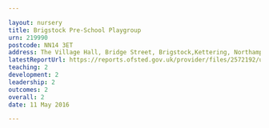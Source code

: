 ```yaml
---

layout: nursery
title: Brigstock Pre-School Playgroup
urn: 219990
postcode: NN14 3ET
address: The Village Hall, Bridge Street, Brigstock,Kettering, Northamptonshire, NN14 3ET
latestReportUrl: https://reports.ofsted.gov.uk/provider/files/2572192/urn/219990.pdf
teaching: 2
development: 2
leadership: 2
outcomes: 2
overall: 2
date: 11 May 2016

---
```

